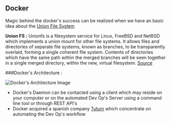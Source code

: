 


## Docker

Magic behind the docker's success can be realized when we have an basic idea about the [Union File System](http://unionfs.filesystems.org/)

**Union FS  :**
Unionfs is a filesystem service for Linux, FreeBSD and NetBSD which implements a union mount for other file systems. It allows files and directories of separate file systems, known as branches, to be transparently overlaid, forming a single coherent file system. Contents of directories which have the same path within the merged branches will be seen together in a single merged directory, within the new, virtual filesystem.
[Source](https://en.wikipedia.org/wiki/UnionFS)

###Docker's Architecture :

![Docker's Architecture Image](https://rawgit.com/ynagarjuna1995/Deep-Dive-in-Operating-Systems-Linux/master/Material/architecture.svg)

 - Docker's Daemon can be contacted using a client which may reside on your computer or on the automated Dev Op's Server using a command line tool or through REST API's
 - Docker acquired a spanish company [Tutum](https://www.tutum.co/) which concentrate on automating the Dev Op's workflow 

